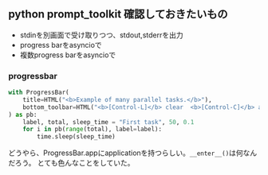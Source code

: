 ## python prompt_toolkit 確認しておきたいもの

- stdinを別画面で受け取りつつ、stdout,stderrを出力
- progress barをasyncioで
- 複数progress barをasyncioで

### progressbar

```python
with ProgressBar(
    title=HTML("<b>Example of many parallel tasks.</b>"),
    bottom_toolbar=HTML("<b>[Control-L]</b> clear  <b>[Control-C]</b> abort"),
) as pb:
    label, total, sleep_time = "First task", 50, 0.1
    for i in pb(range(total), label=label):
        time.sleep(sleep_time)
```

どうやら、ProgressBar.appにapplicationを持つらしい。`__enter__()`は何なんだろう。
とても色んなことをしていた。


